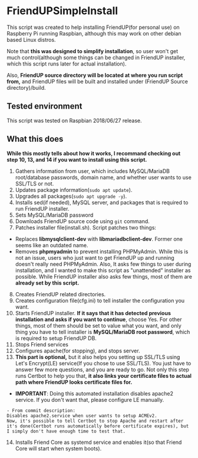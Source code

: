 # FriendUPSimpleInstall
This script was created to help installing FriendUP(for personal use) on Raspberry Pi running Raspbian, although this may work on other debian based Linux distros.

Note that **this was designed to simplify installation**, so user won't get much control(although some things can be changed in FriendUP installer, which this script runs later for actual installation).

Also, **FriendUP source directory will be located at where you run script from,** and FriendUP files will be built and installed under (FriendUP Source directory)/build.

## Tested environment
This script was tested on Raspbian 2018/06/27 release.

## What this does
**While this mostly tells about how it works, I recommand checking out step 10, 13, and 14 if you want to install using this script.**

1. Gathers information from user, which includes MySQL/MariaDB root/database passwords, domain name, and whether user wants to use SSL/TLS or not.
2. Updates package information(```sudo apt update```).
3. Upgrades all packages(```sudo apt upgrade -y```).
4. Installs sed(if needed), MySQL server, and packages that is required to run FriendUP installer.
5. Sets MySQL/MariaDB password
6. Downloads FriendUP source code using ```git``` command.
7. Patches installer file(install.sh). Script patches two things:
 - Replaces **libmysqlclient-dev** with **libmariadbclient-dev**. Former one seems like an outdated name.
 - Removes **phpmyadmin** to prevent installing PHPMyAdmin. While this is not an issue, users who just want to get FriendUP up and running doesn't really need PHPMyAdmin. Also, It asks few things to user during installation, and I wanted to make this script as "unattended" installer as possible. While FriendUP installer also asks few things, most of them are **already set by this script.**
8. Creates FriendUP related directories.
9. Creates configuration file(cfg.ini) to tell installer the configuration you want.
10. Starts FriendUP installer. **If it says that it has detected previous installation and asks if you want to continue**, choose Yes. For other things, most of them should be set to value what you want, and only thing you have to tell installer is **MySQL/MariaDB root password**, which is required to setup FriendUP DB.
11. Stops Friend services
12. Configures apache(for stopping), and stops server.
13. **This part is optional,** but it also helps you setting up SSL/TLS using Let's Encrypt(LE) service(If you chose to use SSL/TLS). You just have to answer few more questions, and you are ready to go. Not only this step runs Certbot to help you that, **it also links your certificate files to actual path where FriendUP looks certificate files for.**
- **IMPORTANT**: Doing this automated installation disables apache2 service. If you don't want that, please configure LE manually.
```
- From commit description:
Disables apache2.service when user wants to setup ACMEv2.
Now, it's possible to tell Certbot to stop Apache and restart after it's done(Certbot runs automatically before certificate expires), but I simply don't have enough time to test that.
```
14. Installs Friend Core as systemd service and enables it(so that Friend Core will start when system boots).

